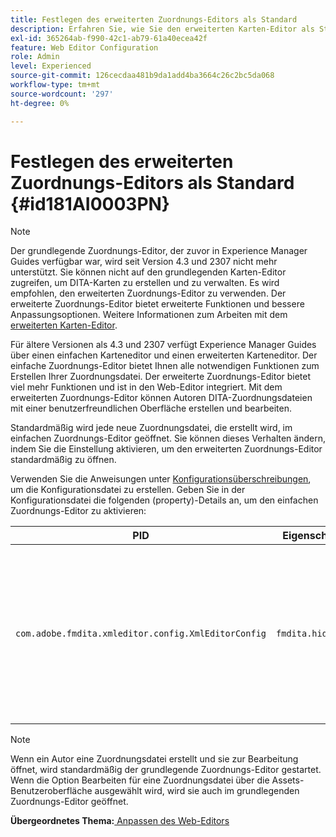 ```yaml
---
title: Festlegen des erweiterten Zuordnungs-Editors als Standard
description: Erfahren Sie, wie Sie den erweiterten Karten-Editor als Standard festlegen
exl-id: 365264ab-f990-42c1-ab79-61a40ecea42f
feature: Web Editor Configuration
role: Admin
level: Experienced
source-git-commit: 126cecdaa481b9da1add4ba3664c26c2bc5da068
workflow-type: tm+mt
source-wordcount: '297'
ht-degree: 0%

---
```


# Festlegen des erweiterten Zuordnungs-Editors als Standard {#id181AI0003PN}

>[!NOTE]
>
> Der grundlegende Zuordnungs-Editor, der zuvor in Experience Manager Guides verfügbar war, wird seit Version 4.3 und 2307 nicht mehr unterstützt. Sie können nicht auf den grundlegenden Karten-Editor zugreifen, um DITA-Karten zu erstellen und zu verwalten.
>Es wird empfohlen, den erweiterten Zuordnungs-Editor zu verwenden. Der erweiterte Zuordnungs-Editor bietet erweiterte Funktionen und bessere Anpassungsoptionen. Weitere Informationen zum Arbeiten mit dem [erweiterten Karten-Editor](../user-guide/map-editor-advanced-map-editor.md).

Für ältere Versionen als 4.3 und 2307 verfügt Experience Manager Guides über einen einfachen Karteneditor und einen erweiterten Karteneditor. Der einfache Zuordnungs-Editor bietet Ihnen alle notwendigen Funktionen zum Erstellen Ihrer Zuordnungsdatei. Der erweiterte Zuordnungs-Editor bietet viel mehr Funktionen und ist in den Web-Editor integriert. Mit dem erweiterten Zuordnungs-Editor können Autoren DITA-Zuordnungsdateien mit einer benutzerfreundlichen Oberfläche erstellen und bearbeiten.

Standardmäßig wird jede neue Zuordnungsdatei, die erstellt wird, im einfachen Zuordnungs-Editor geöffnet. Sie können dieses Verhalten ändern, indem Sie die Einstellung aktivieren, um den erweiterten Zuordnungs-Editor standardmäßig zu öffnen.

Verwenden Sie die Anweisungen unter [Konfigurationsüberschreibungen](download-install-additional-config-override.md#), um die Konfigurationsdatei zu erstellen. Geben Sie in der Konfigurationsdatei die folgenden \(property\)-Details an, um den einfachen Zuordnungs-Editor zu aktivieren:

| PID | Eigenschaftsschlüssel | Eigenschaftswert |
|---|------------|--------------|
| `com.adobe.fmdita.xmleditor.config.XmlEditorConfig` | ``fmdita.hide.oldmapeditor`` | Boolescher Wert \(true/false\). Wenn Sie den erweiterten Zuordnungs-Editor standardmäßig verwenden möchten, legen Sie diese Eigenschaft auf „true“ fest.<br> **Standardwert**: false |

>[!NOTE]
>
> Wenn ein Autor eine Zuordnungsdatei erstellt und sie zur Bearbeitung öffnet, wird standardmäßig der grundlegende Zuordnungs-Editor gestartet. Wenn die Option Bearbeiten für eine Zuordnungsdatei über die Assets-Benutzeroberfläche ausgewählt wird, wird sie auch im grundlegenden Zuordnungs-Editor geöffnet.

**Übergeordnetes Thema:**[ Anpassen des Web-Editors](conf-web-editor.md)
